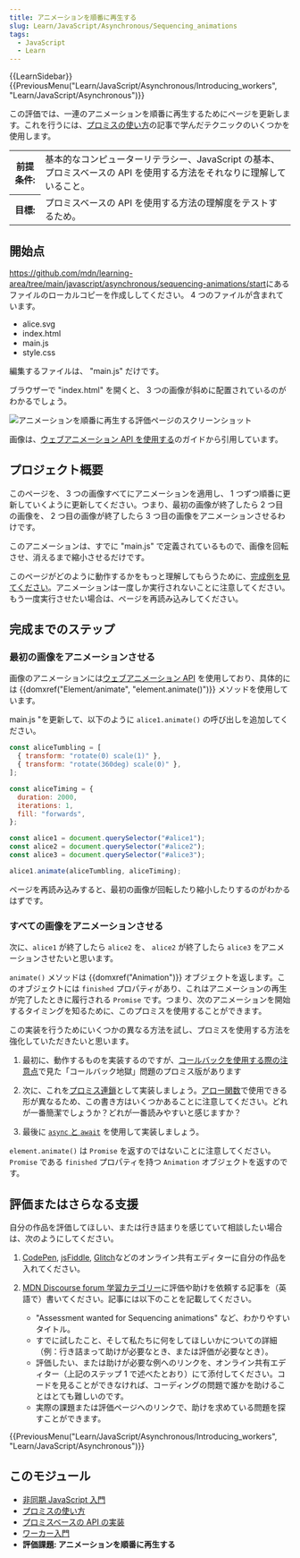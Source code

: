 ```yaml
---
title: アニメーションを順番に再生する
slug: Learn/JavaScript/Asynchronous/Sequencing_animations
tags:
  - JavaScript
  - Learn
---
```


{{LearnSidebar}}{{PreviousMenu("Learn/JavaScript/Asynchronous/Introducing_workers", "Learn/JavaScript/Asynchronous")}}

この評価では、一連のアニメーションを順番に再生するためにページを更新します。これを行うには、[プロミスの使い方](/ja/docs/Learn/JavaScript/Asynchronous/Promises)の記事で学んだテクニックのいくつかを使用します。

<table>
  <tbody>
    <tr>
      <th scope="row">前提条件:</th>
      <td>
        基本的なコンピューターリテラシー、JavaScript の基本、プロミスベースの API を使用する方法をそれなりに理解していること。
      </td>
    </tr>
    <tr>
      <th scope="row">目標:</th>
      <td>プロミスベースの API を使用する方法の理解度をテストするため。</td>
    </tr>
  </tbody>
</table>

## 開始点

<https://github.com/mdn/learning-area/tree/main/javascript/asynchronous/sequencing-animations/start>にあるファイルのローカルコピーを作成ししてください。 4 つのファイルが含まれています。

- alice.svg
- index.html
- main.js
- style.css

編集するファイルは、 "main.js" だけです。

ブラウザーで "index.html" を開くと、 3 つの画像が斜めに配置されているのがわかるでしょう。

![アニメーションを順番に再生する評価ページのスクリーンショット](./sequencing-animations.png)

画像は、[ウェブアニメーション API を使用する](/ja/docs/Web/API/Web_Animations_API/Using_the_Web_Animations_API)のガイドから引用しています。

## プロジェクト概要

このページを、 3 つの画像すべてにアニメーションを適用し、  1 つずつ順番に更新していくように更新してください。つまり、最初の画像が終了したら 2 つ目の画像を、 2 つ目の画像が終了したら 3 つ目の画像をアニメーションさせるわけです。

このアニメーションは、すでに "main.js" で定義されているもので、画像を回転させ、消えるまで縮小させるだけです。

このページがどのように動作するかをもっと理解してもらうために、[完成例を見てください](https://mdn.github.io/learning-area/javascript/asynchronous/sequencing-animations/finished/)。アニメーションは一度しか実行されないことに注意してください。もう一度実行させたい場合は、ページを再読み込みしてください。

## 完成までのステップ

### 最初の画像をアニメーションさせる

画像のアニメーションには[ウェブアニメーション API](/ja/docs/Web/API/Web_Animations_API) を使用しており、具体的には {{domxref("Element/animate", "element.animate()")}} メソッドを使用しています。

main.js "を更新して、以下のように `alice1.animate()` の呼び出しを追加してください。

```js
const aliceTumbling = [
  { transform: "rotate(0) scale(1)" },
  { transform: "rotate(360deg) scale(0)" },
];

const aliceTiming = {
  duration: 2000,
  iterations: 1,
  fill: "forwards",
};

const alice1 = document.querySelector("#alice1");
const alice2 = document.querySelector("#alice2");
const alice3 = document.querySelector("#alice3");

alice1.animate(aliceTumbling, aliceTiming);
```

ページを再読み込みすると、最初の画像が回転したり縮小したりするのがわかるはずです。

### すべての画像をアニメーションさせる

次に、`alice1` が終了したら `alice2` を、 `alice2` が終了したら `alice3` をアニメーションさせたいと思います。

`animate()` メソッドは {{domxref("Animation")}} オブジェクトを返します。このオブジェクトには `finished` プロパティがあり、これはアニメーションの再生が完了したときに履行される `Promise` です。つまり、次のアニメーションを開始するタイミングを知るために、このプロミスを使用することができます。

この実装を行うためにいくつかの異なる方法を試し、プロミスを使用する方法を強化していただきたいと思います。

1. 最初に、動作するものを実装するのですが、[コールバックを使用する際の注意点](/ja/docs/Learn/JavaScript/Asynchronous/Introducing#コールバック)で見た「コールバック地獄」問題のプロミス版があります

2. 次に、これを[プロミス連鎖](/ja/docs/Learn/JavaScript/Asynchronous/Promises#プロミスの連鎖)として実装しましょう。[アロー関数](/ja/docs/Learn/JavaScript/Building_blocks/Functions#アロー関数)で使用できる形が異なるため、この書き方はいくつかあることに注意してください。どれが一番簡潔でしょうか？どれが一番読みやすいと感じますか？

3. 最後に [`async` と `await`](/ja/docs/Learn/JavaScript/Asynchronous/Promises#async_and_await) を使用して実装しましょう。

`element.animate()` は `Promise` を返すのではないことに注意してください。 `Promise` である `finished` プロパティを持つ `Animation` オブジェクトを返すのです。

## 評価またはさらなる支援

自分の作品を評価してほしい、または行き詰まりを感じていて相談したい場合は、次のようにしてください。

1. [CodePen](https://codepen.io/), [jsFiddle](https://jsfiddle.net/), [Glitch](https://glitch.com/)などのオンライン共有エディターに自分の作品を入れてください。
2. [MDN Discourse forum 学習カテゴリー](https://discourse.mozilla.org/c/mdn/learn/250)に評価や助けを依頼する記事を（英語で）書いてください。記事には以下のことを記載してください。

   - "Assessment wanted for Sequencing animations" など、わかりやすいタイトル。
   - すでに試したこと、そして私たちに何をしてほしいかについての詳細（例：行き詰まって助けが必要なとき、または評価が必要なとき）。
   - 評価したい、または助けが必要な例へのリンクを、オンライン共有エディター（上記のステップ 1 で述べたとおり）にて添付してください。コードを見ることができなければ、コーディングの問題で誰かを助けることはとても難しいのです。
   - 実際の課題または評価ページへのリンクで、助けを求めている問題を探すことができます。

{{PreviousMenu("Learn/JavaScript/Asynchronous/Introducing_workers", "Learn/JavaScript/Asynchronous")}}

## このモジュール

- [非同期 JavaScript 入門](/ja/docs/Learn/JavaScript/Asynchronous/Introducing)
- [プロミスの使い方](/ja/docs/Learn/JavaScript/Asynchronous/Promises)
- [プロミスベースの API の実装](/ja/docs/Learn/JavaScript/Asynchronous/Implementing_a_promise-based_API)
- [ワーカー入門](/ja/docs/Learn/JavaScript/Asynchronous/Introducing_workers)
- **評価課題: アニメーションを順番に再生する**
